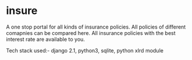 # insure

A one stop portal for all kinds of insurance policies. All policies of different comapnies can be compared here.
All insurance policies with the best interest rate are available to you.

Tech stack used:-
django 2.1,
python3,
sqlite, python xlrd module
